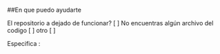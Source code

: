 ##En que puedo ayudarte

El repositorio a dejado de funcionar? [ ]
No encuentras algún archivo del codigo [ ]
otro [ ]

Especifica :
